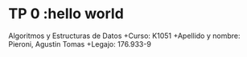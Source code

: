 
# TP 0 :hello world

Algoritmos y Estructuras de Datos
+Curso: K1051
+Apellido y nombre: Pieroni, Agustin Tomas
+Legajo: 176.933-9
